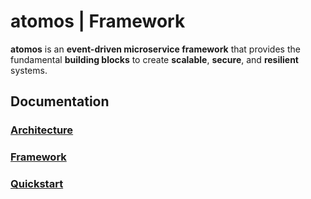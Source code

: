 # **atomos** | Framework

**atomos** is an **event-driven microservice framework** that provides the fundamental **building blocks** to create
**scalable**, **secure**, and **resilient** systems.

## Documentation

### [Architecture](architecture/architecture.md)
### [Framework](framework/framework.md)
### [Quickstart](quickstart/quickstart.md)